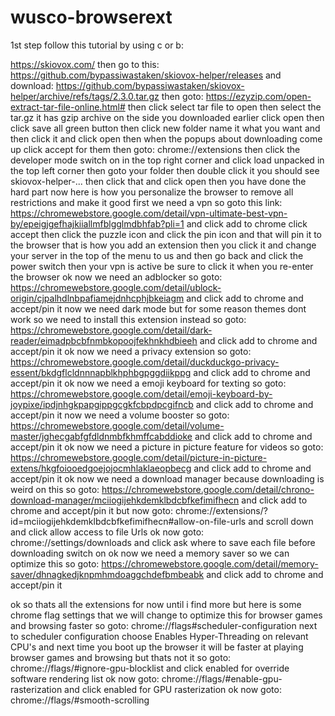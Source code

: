 # wusco-browserext
1st step follow this tutorial by using c or b:

https://skiovox.com/
then go to this: https://github.com/bypassiwastaken/skiovox-helper/releases
and download: https://github.com/bypassiwastaken/skiovox-helper/archive/refs/tags/2.3.0.tar.gz
then goto:
https://ezyzip.com/open-extract-tar-file-online.html#
then click select tar file to open then select the tar.gz it has gzip archive on the side you downloaded earlier click open then click save all green button then click new folder name it what you want and then click it and click open then when the popups about downloading come up click accept for them
then goto:
chrome://extensions 
then click the developer mode switch on in the top right corner and click load unpacked in the top left corner then goto your folder then double click it you should see skiovox-helper-... then click that and click open then you have done the hard part now here is how you personalize the browser to remove all restrictions and make it good
first we need a vpn so goto this link:
https://chromewebstore.google.com/detail/vpn-ultimate-best-vpn-by/epeigjgefhajkiiallmfblgglmdbhfab?pli=1
and click add to chrome click accept then click the puzzle icon and click the pin icon and that will pin it to the browser that is how you add an extension then you click it and change your server in the top of the menu to us and then go back and click the power switch then your vpn is active be sure to click it when you re-enter the browser
ok now we need an adblocker so goto:
https://chromewebstore.google.com/detail/ublock-origin/cjpalhdlnbpafiamejdnhcphjbkeiagm
and click add to chrome and accept/pin it
now we need dark mode but for some reason themes dont work so we need to install this extension instead so goto:
https://chromewebstore.google.com/detail/dark-reader/eimadpbcbfnmbkopoojfekhnkhdbieeh
and click add to chrome and accept/pin it
ok now we need a privacy extension so goto:
https://chromewebstore.google.com/detail/duckduckgo-privacy-essent/bkdgflcldnnnapblkhphbgpggdiikppg
and click add to chrome and accept/pin it
ok now we need a emoji keyboard for texting so goto:
https://chromewebstore.google.com/detail/emoji-keyboard-by-joypixe/ipdjnhgkpapgippgcgkfcbpdpcgifncb
and click add to chrome and accept/pin it
now we need a volume booster so goto:
https://chromewebstore.google.com/detail/volume-master/jghecgabfgfdldnmbfkhmffcabddioke
and click add to chrome and accept/pin it
ok now we need a picture in picture feature for videos so goto:
https://chromewebstore.google.com/detail/picture-in-picture-extens/hkgfoiooedgoejojocmhlaklaeopbecg
and click add to chrome and accept/pin it
ok now we need a download manager because downloading is weird on this so goto:
https://chromewebstore.google.com/detail/chrono-download-manager/mciiogijehkdemklbdcbfkefimifhecn
and click add to chrome and accept/pin it
but now goto:
chrome://extensions/?id=mciiogijehkdemklbdcbfkefimifhecn#allow-on-file-urls
and scroll down and click allow access to file Urls
ok now goto:
chrome://settings/downloads 
and click ask where to save each file before downloading switch on
ok now we need a memory saver so we can optimize this so goto: 
https://chromewebstore.google.com/detail/memory-saver/dhnagkedjknpmhmdoaggchdefbmbeabk
and click add to chrome and accept/pin it


ok so thats all the extensions for now until i find more but here is some chrome flag settings that we will change to optimize this for browser games and browsing faster so goto:
chrome://flags#scheduler-configuration
next to scheduler configuration choose Enables Hyper-Threading on relevant CPU's and next time you boot up the browser it will be faster at playing browser games and browsing but thats not it so goto:
chrome://flags/#ignore-gpu-blocklist
and click enabled for override software rendering list ok now goto:
chrome://flags/#enable-gpu-rasterization
and click enabled for GPU rasterization ok now goto:
chrome://flags/#smooth-scrolling
